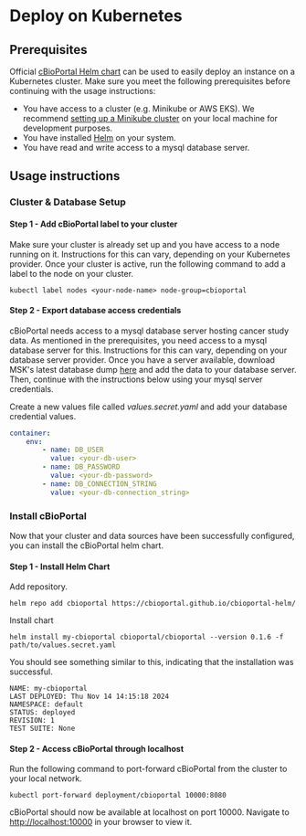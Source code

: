 # Deploy on Kubernetes

## Prerequisites

Official [cBioPortal Helm chart](https://artifacthub.io/packages/search?org=cbioportal) can be used to easily deploy an instance on a Kubernetes cluster. Make sure you meet the following prerequisites before continuing with the usage instructions:

- You have access to a cluster (e.g. Minikube or AWS EKS). We recommend [setting up a Minikube cluster](https://minikube.sigs.k8s.io/docs/start/) on your local machine for development purposes.
- You have installed [Helm](https://helm.sh/docs/intro/install/) on your system.
- You have read and write access to a mysql database server.

## Usage instructions


### Cluster & Database Setup

#### Step 1 - Add cBioPortal label to your cluster

Make sure your cluster is already set up and you have access to a node running on it. Instructions for this can vary, depending on your Kubernetes provider. Once your cluster is active, run the following command to add a label to the node on your cluster.

```
kubectl label nodes <your-node-name> node-group=cbioportal
```

#### Step 2 - Export database access credentials
cBioPortal needs access to a mysql database server hosting cancer study data. As mentioned in the prerequisites, you need access to a mysql database server for this. Instructions for this can vary, depending on your database server provider. Once you have a server available, download MSK's latest database dump [here]() and add the data to your database server. Then, continue with the instructions below using your mysql server credentials.

Create a new values file called _values.secret.yaml_ and add your database credential values.
```yaml
container:
    env:
        - name: DB_USER
          value: <your-db-user>
        - name: DB_PASSWORD
          value: <your-db-password>
        - name: DB_CONNECTION_STRING
          value: <your-db-connection_string>
```

### Install cBioPortal

Now that your cluster and data sources have been successfully configured, you can install the cBioPortal helm chart.

#### Step 1 - Install Helm Chart

Add repository.
```
helm repo add cbioportal https://cbioportal.github.io/cbioportal-helm/
```

Install chart
```
helm install my-cbioportal cbioportal/cbioportal --version 0.1.6 -f path/to/values.secret.yaml
```

You should see something similar to this, indicating that the installation was successful.
```
NAME: my-cbioportal
LAST DEPLOYED: Thu Nov 14 14:15:18 2024
NAMESPACE: default
STATUS: deployed
REVISION: 1
TEST SUITE: None
```

#### Step 2 - Access cBioPortal through localhost
Run the following command to port-forward cBioPortal from the cluster to your local network.
```
kubectl port-forward deployment/cbioportal 10000:8080
```

cBioPortal should now be available at localhost on port 10000. Navigate to [http://localhost:10000](http://localhost:10000) in your browser to view it.
